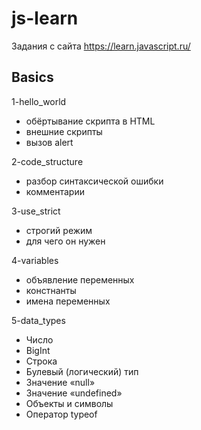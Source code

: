 # js-learn
Задания с сайта https://learn.javascript.ru/


Basics
----------------------------
1-hello_world
- обёртывание скрипта в HTML
- внешние скрипты
- вызов alert

2-code_structure
- разбор синтаксической ошибки
- комментарии

3-use_strict
- строгий режим
- для чего он нужен

4-variables
- объявление переменных
- констнанты
- имена переменных

5-data_types
- Число
- BigInt
- Строка
- Булевый (логический) тип
- Значение «null»
- Значение «undefined»
- Объекты и символы
- Оператор typeof
